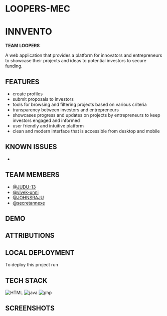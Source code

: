 # LOOPERS-MEC
# INNVENTO 
**TEAM LOOPERS**


A web application that provides a platform for innovators and entrepreneurs to showcase their projects and ideas to potential investors to secure funding.



## FEATURES

- create profiles
- submit proposals to investors
- tools for browsing and filtering projects based on various criteria 
- transparency between investors and entrepreneurs
- showcases progress and updates on projects by entrepreneurs to keep investors engaged and informed
- user friendly and intuitive platform
- clean and modern interface that is accessible from desktop and mobile


## KNOWN ISSUES 
-





## TEAM MEMBERS
- [@JUDU-13](https://github.com/JUDU-13)
- [@vivek-unni](https://github.com/vivek-unni)
- [@JOHNSRAJU](https://github.com/JOHNSRAJU)
- [@secretannexe](https://github.com/secretannexe)

## DEMO


## ATTRIBUTIONS


## LOCAL DEPLOYMENT

To deploy this project run 



## TECH STACK

![HTML](https://user-images.githubusercontent.com/124377027/226130578-4c097e99-6ae7-4cff-aed5-48575a2da930.png)
![java](https://user-images.githubusercontent.com/124377027/226130722-1f2ba523-01cc-4977-9320-16646670bf40.png)
![php](https://user-images.githubusercontent.com/124377027/226131127-4a3b38f8-4620-4f7d-9c89-c73b49c893ea.png)


## SCREENSHOTS 















[def]: "F:\mechackathon\HTML.png"